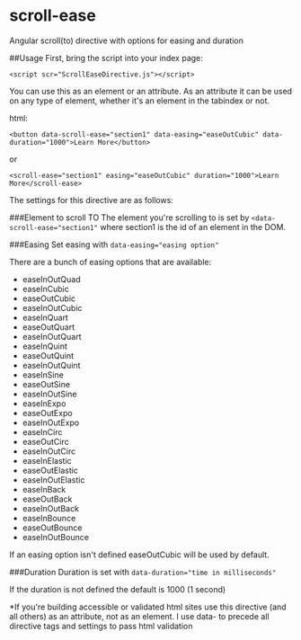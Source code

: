 # scroll-ease
Angular scroll(to) directive with options for easing and duration

##Usage
First, bring the script into your index page:

`<script scr="ScrollEaseDirective.js"></script>`

You can use this as an element or an attribute.  As an attribute it can be used on any type of element, whether it's an element in the tabindex or not.

html:

`<button data-scroll-ease="section1" data-easing="easeOutCubic" data-duration="1000">Learn More</button>`

or

`<scroll-ease="section1" easing="easeOutCubic" duration="1000">Learn More</scroll-ease>`

The settings for this directive are as follows:

###Element to scroll TO
The element you're scrolling to is set by `<data-scroll-ease="section1"` where section1 is the id of an element in the DOM.

###Easing
Set easing with `data-easing="easing option"`

There are a bunch of easing options that are available:

- easeInOutQuad
- easeInCubic
- easeOutCubic
- easeInOutCubic
- easeInQuart
- easeOutQuart
- easeInOutQuart
- easeInQuint
- easeOutQuint
- easeInOutQuint
- easeInSine
- easeOutSine
- easeInOutSine
- easeInExpo
- easeOutExpo
- easeInOutExpo
- easeInCirc
- easeOutCirc
- easeInOutCirc
- easeInElastic
- easeOutElastic
- easeInOutElastic
- easeInBack
- easeOutBack
- easeInOutBack
- easeInBounce
- easeOutBounce
- easeInOutBounce

If an easing option isn't defined easeOutCubic will be used by default.

###Duration
Duration is set with `data-duration="time in milliseconds"`

If the duration is not defined the default is 1000 (1 second)


*If you're building accessible or validated html sites use this directive (and all others) as an attribute, not as an element.  I use data- to precede all directive tags and settings to pass html validation
